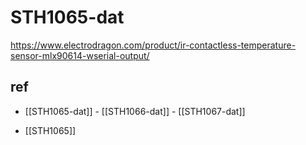 
# STH1065-dat

https://www.electrodragon.com/product/ir-contactless-temperature-sensor-mlx90614-wserial-output/

## ref 

- [[STH1065-dat]] - [[STH1066-dat]] - [[STH1067-dat]]

- [[STH1065]]